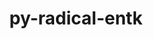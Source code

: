 ---
title: "py-radical-entk"
layout: cache
categories: [package, develop]
meta: {"compilers": ["gcc@11.4.0", "gcc@9.4.0", "none"], "num_specs": 20, "num_specs_by_stack": {"e4s": 8, "e4s-neoverse-v2": 8, "e4s-neoverse_v1": 3, "e4s-power": 1, "root": 20}, "oss": ["ubuntu20.04", "ubuntu22.04"], "platforms": ["linux"], "stacks": ["e4s", "e4s-neoverse-v2", "e4s-neoverse_v1", "e4s-power", "root"], "targets": ["neoverse_v1", "neoverse_v2", "ppc64le", "x86_64_v3"], "versions": ["1.47.0", "1.92.0"]}
spec_details: [{"compiler": "none", "hash": "2ubgj4ec2tv5uncf5mrkxmybw5p6dgqh", "os": "ubuntu22.04", "platform": "linux", "size": "-", "stacks": ["e4s-neoverse-v2", "root"], "target": "neoverse_v2", "variants": ["build_system=python_pip"], "versions": ["1.92.0"]}, {"compiler": "none", "hash": "4xzixj37ed5qbmeavtqofhqzyrdyiu4y", "os": "ubuntu22.04", "platform": "linux", "size": "-", "stacks": ["e4s", "root"], "target": "x86_64_v3", "variants": ["build_system=python_pip"], "versions": ["1.92.0"]}, {"compiler": "none", "hash": "5xnwpgiz5i7e5sddm26plbhswod3ma7a", "os": "ubuntu22.04", "platform": "linux", "size": "-", "stacks": ["e4s", "root"], "target": "x86_64_v3", "variants": ["build_system=python_pip"], "versions": ["1.92.0"]}, {"compiler": "none", "hash": "b45dad6kpgc634leb6cuxzwhqafusgsb", "os": "ubuntu22.04", "platform": "linux", "size": "-", "stacks": ["e4s-neoverse-v2", "root"], "target": "neoverse_v2", "variants": ["build_system=python_pip"], "versions": ["1.92.0"]}, {"compiler": "none", "hash": "b62jrwqxuud5rrp5tul7hu6tuxcitwk7", "os": "ubuntu22.04", "platform": "linux", "size": "-", "stacks": ["e4s-neoverse-v2", "root"], "target": "neoverse_v2", "variants": ["build_system=python_pip"], "versions": ["1.92.0"]}, {"compiler": "none", "hash": "cnjvjl47z2dzpsjcwa5admilubwws4b6", "os": "ubuntu22.04", "platform": "linux", "size": "-", "stacks": ["e4s-neoverse-v2", "root"], "target": "neoverse_v2", "variants": ["build_system=python_pip"], "versions": ["1.92.0"]}, {"compiler": "none", "hash": "i3jfwxbojl7uxusy27qoal73w722mzzf", "os": "ubuntu22.04", "platform": "linux", "size": "-", "stacks": ["e4s", "root"], "target": "x86_64_v3", "variants": ["build_system=python_pip"], "versions": ["1.92.0"]}, {"compiler": "none", "hash": "ij5eofzezuzdidorwh4pvqedpia54sz2", "os": "ubuntu22.04", "platform": "linux", "size": "-", "stacks": ["e4s-neoverse-v2", "root"], "target": "neoverse_v2", "variants": ["build_system=python_pip"], "versions": ["1.92.0"]}, {"compiler": "none", "hash": "mhh6jhqvd5skf4egsxenfkgkthezhq36", "os": "ubuntu22.04", "platform": "linux", "size": "-", "stacks": ["e4s-neoverse-v2", "root"], "target": "neoverse_v2", "variants": ["build_system=python_pip"], "versions": ["1.92.0"]}, {"compiler": "gcc@11.4.0", "hash": "mncmtchc7kx3yaeskppcl3ac4wjnvjfa", "os": "ubuntu22.04", "platform": "linux", "size": "-", "stacks": ["e4s-neoverse_v1", "root"], "target": "neoverse_v1", "variants": ["build_system=python_pip"], "versions": ["1.47.0"]}, {"compiler": "none", "hash": "nlrpphz57zyiehmop5t772ime6msis3m", "os": "ubuntu22.04", "platform": "linux", "size": "-", "stacks": ["e4s", "root"], "target": "x86_64_v3", "variants": ["build_system=python_pip"], "versions": ["1.92.0"]}, {"compiler": "none", "hash": "ovauct6khm4eeznk233yau2hibejnlot", "os": "ubuntu22.04", "platform": "linux", "size": "-", "stacks": ["e4s", "root"], "target": "x86_64_v3", "variants": ["build_system=python_pip"], "versions": ["1.92.0"]}, {"compiler": "none", "hash": "rl6o7urez5ynfzxx35ua2akbq7hufqrj", "os": "ubuntu22.04", "platform": "linux", "size": "-", "stacks": ["e4s", "root"], "target": "x86_64_v3", "variants": ["build_system=python_pip"], "versions": ["1.92.0"]}, {"compiler": "none", "hash": "rpdczo325pnpnsnitrcre4nbfazbw45m", "os": "ubuntu22.04", "platform": "linux", "size": "-", "stacks": ["e4s", "root"], "target": "x86_64_v3", "variants": ["build_system=python_pip"], "versions": ["1.92.0"]}, {"compiler": "none", "hash": "sdggqw5g3m2pudbfikg6jhwejxc7luco", "os": "ubuntu22.04", "platform": "linux", "size": "-", "stacks": ["e4s", "root"], "target": "x86_64_v3", "variants": ["build_system=python_pip"], "versions": ["1.92.0"]}, {"compiler": "none", "hash": "suuamz33wvqpmha57kzjurnxgko53dml", "os": "ubuntu22.04", "platform": "linux", "size": "-", "stacks": ["e4s-neoverse-v2", "root"], "target": "neoverse_v2", "variants": ["build_system=python_pip"], "versions": ["1.92.0"]}, {"compiler": "gcc@9.4.0", "hash": "ticts5bip36d5ggeoejlwu7vdjbo6k4k", "os": "ubuntu20.04", "platform": "linux", "size": "-", "stacks": ["e4s-power", "root"], "target": "ppc64le", "variants": ["build_system=python_pip"], "versions": ["1.47.0"]}, {"compiler": "none", "hash": "x567shwb3inhqkbsqch4wjww3rrrzakq", "os": "ubuntu22.04", "platform": "linux", "size": "-", "stacks": ["e4s-neoverse-v2", "root"], "target": "neoverse_v2", "variants": ["build_system=python_pip"], "versions": ["1.92.0"]}, {"compiler": "gcc@11.4.0", "hash": "ymlgqh4krjdbazs27d2w3c46c5brtnld", "os": "ubuntu22.04", "platform": "linux", "size": "-", "stacks": ["e4s-neoverse_v1", "root"], "target": "neoverse_v1", "variants": ["build_system=python_pip"], "versions": ["1.47.0"]}, {"compiler": "gcc@11.4.0", "hash": "yucpkp47z64yz4skolgkuf655kdctycj", "os": "ubuntu22.04", "platform": "linux", "size": "-", "stacks": ["e4s-neoverse_v1", "root"], "target": "neoverse_v1", "variants": ["build_system=python_pip"], "versions": ["1.47.0"]}]
---